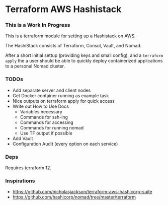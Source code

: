 # Terraform AWS Hashistack

### This is a Work In Progress

This is a terraform module for setting up a Hashistack on AWS.

The HashiStack consists of Terraform, Consul, Vault, and Nomad.

After a short initial settup (providing keys and small config), and
a `terraform apply` the a user should be able to quickly deploy
containerized applications to a personal Nomad cluster.

### TODOs

- Add separate server and client nodes
- Get Docker container running as example task
- Nice outputs on terraform apply for quick access
- Write out How to Use Docs
  - Variables necessary
  - Commands for ssh-ing
  - Commands for accessing
  - Commands for running nomad
  - Use TF output if possible
- Add Vault
- Configuration Audit (every option on each service)

### Deps

Requires terraform 12.

### Inspirations

- https://github.com/nicholasjackson/terraform-aws-hashicorp-suite
- https://github.com/hashicorp/nomad/tree/master/terraform
